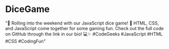 # DiceGame
"🎲 Rolling into the weekend with our JavaScript dice game! 🌟 HTML, CSS, and JavaScript come together for some gaming fun. Check out the full code on GitHub through the link in our bio! 💻✨ #CodeGeeks #JavaScript #HTML #CSS #CodingFun"
